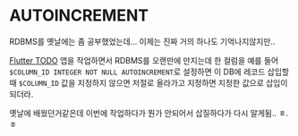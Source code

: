 # AUTOINCREMENT

RDBMS를 옛날에는 좀 공부했었는데... 이제는 진짜 거의 하나도 기억나지않지만..

[Flutter TODO](https://github.com/giantsol/todo-app) 앱을 작업하면서 RDBMS를 오랜만에 만지는데
한 컬럼을 예를 들어 `$COLUMN_ID INTEGER NOT NULL AUTOINCREMENT`로 설정하면
이 DB에 레코드 삽입할 때 `$COLUMN_ID` 값을 지정하지 않으면 저절로 올라가고 지정하면 지정한 값으로 삽입이 되더라.

옛날에 배웠던거같은데 이번에 작업하다가 뭔가 안되어서 삽질하다가 다시 알게됨.. ㅎ.ㅎ